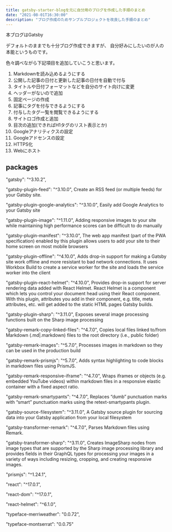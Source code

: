 ```yaml
---
title: gatsby-starter-blogを元に自分用のブログを作成した手順のまとめ
date: "2021-08-01T16:30:00"
description: "ブログ作成のためサンプルプロジェクトを改良した手順のまとめ"
---
```


本ブログはGatsby

デフォルトのままでも十分ブログ作成できますが、
自分好みにしたいのが人の本能というものです。

色々調べながら下記項目を追加していこうと思います。

1. Markdownを読み込めるようにする
1. 公開した記事の日付と更新した記事の日付を自動で付与
1. タイトルや日付フォーマットなどを自分のサイト向けに変更
1. ヘッダーがないので追加
1. 固定ページの作成
1. 記事にタグを付与できるようにする
1. 付与したタグ一覧を閲覧できるようにする
1. サイトロゴ作成と追加
1. 目次の追加(できればH1タグのリスト表示とか)
1. Googleアナリティクスの設定
1. Googleアドセンスの設定
1. HTTPS化
1. Webにホスト

## packages

"gatsby": "^3.10.2",

"gatsby-plugin-feed": "^3.10.0",
  Create an RSS feed (or multiple feeds) for your Gatsby site.

"gatsby-plugin-google-analytics": "^3.10.0",
  Easily add Google Analytics to your Gatsby site

"gatsby-plugin-image": "^1.11.0",
  Adding responsive images to your site while maintaining high performance scores can be difficult to do manually

"gatsby-plugin-manifest": "^3.10.0",
  The web app manifest (part of the PWA specification) enabled by this plugin allows users to add your site to their home screen on most mobile browsers

"gatsby-plugin-offline": "^4.10.0",
  Adds drop-in support for making a Gatsby site work offline and more resistant to bad network connections. It uses Workbox Build to create a service worker for the site and loads the service worker into the client

"gatsby-plugin-react-helmet": "^4.10.0",
  Provides drop-in support for server rendering data added with React Helmet.
  React Helmet is a component which lets you control your document head using their React component.
  With this plugin, attributes you add in their component, e.g. title, meta attributes, etc. will get added to the static HTML pages Gatsby builds.

"gatsby-plugin-sharp": "^3.11.0",
  Exposes several image processing functions built on the Sharp image processing

"gatsby-remark-copy-linked-files": "^4.7.0",
  Copies local files linked to/from Markdown (.md|.markdown) files to the root directory (i.e., public folder)

"gatsby-remark-images": "^5.7.0",
  Processes images in markdown so they can be used in the production build


"gatsby-remark-prismjs": "^5.7.0",
  Adds syntax highlighting to code blocks in markdown files using PrismJS.

"gatsby-remark-responsive-iframe": "^4.7.0",
  Wraps iframes or objects (e.g. embedded YouTube videos) within markdown files in a responsive elastic container with a fixed aspect ratio.

"gatsby-remark-smartypants": "^4.7.0",
  Replaces “dumb” punctuation marks with “smart” punctuation marks using the retext-smartypants plugin.


"gatsby-source-filesystem": "^3.11.0",
  A Gatsby source plugin for sourcing data into your Gatsby application from your local filesystem

"gatsby-transformer-remark": "^4.7.0",
  Parses Markdown files using Remark.

"gatsby-transformer-sharp": "^3.11.0",
  Creates ImageSharp nodes from image types that are supported by the Sharp image processing library and provides fields in their GraphQL types for processing your images in a variety of ways including resizing, cropping, and creating responsive images.

"prismjs": "^1.24.1",


"react": "^17.0.1",


"react-dom": "^17.0.1",


"react-helmet": "^6.1.0",


"typeface-merriweather": "0.0.72",


"typeface-montserrat": "0.0.75"
